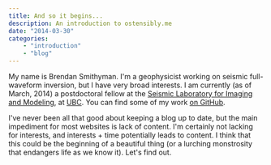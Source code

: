 ```yaml
---
title: And so it begins...
description: An introduction to ostensibly.me
date: "2014-03-30"
categories: 
    - "introduction"
    - "blog"
---
```


My name is Brendan Smithyman. I'm a geophysicist working on seismic full-waveform inversion, but I have very broad interests. I am currently (as of March, 2014) a postdoctoral fellow at the [Seismic Laboratory for Imaging and Modeling](https://www.slim.eos.ubc.ca/), at [UBC](http://www.ubc.ca/). You can find some of my work [on GitHub](https://github.com/bsmithyman).

I've never been all that good about keeping a blog up to date, but the main impediment for most websites is lack of content. I'm certainly not lacking for interests, and interests + time potentially leads to content. I think that this could be the beginning of a beautiful thing (or a lurching monstrosity that endangers life as we know it). Let's find out.
